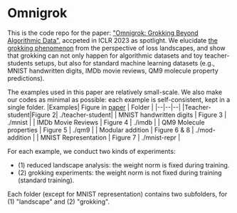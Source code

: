 ﻿# Omnigrok
This is the code repo for the paper: ["Omnigrok: Grokking Beyond Algorithmic Data"](https://openreview.net/forum?id=zDiHoIWa0q1), accpeted in ICLR 2023 as spotlight.  We elucidate [the grokking phenomenon](https://arxiv.org/abs/2201.02177) from the perspective of loss landscapes, and show that grokking can not only happen for algorithmic datasets and toy teacher-students setups, but also for standard machine learning datasets (e.g., MNIST handwritten digits, IMDb movie reviews, QM9 molecule property predictions).

The examples used in this paper are relatively small-scale. We also make our codes as minimal as possible: each example is self-consistent, kept in a single folder. 
|Examples| Figure in [paper](https://openreview.net/forum?id=zDiHoIWa0q1) | Folder |
|--|--|--|
|Teacher-student|Figure 2| ./teacher-student|
| MNIST handwritten digits | Figure 3 | ./mnist |
| IMDb Movie Reviews | Figure 4 | ./imdb |
| QM9 Molecule properties  | Figure 5 | ./qm9 |
| Modular addition | Figure 6 & 8 | ./mod-addition |
| MNIST Representation | Figure 7 | ./mnist-repr |

For each example, we conduct two kinds of experiments: 
* (1) reduced landscape analysis: the weight norm is fixed during training. 
* (2) grokking experiments: the weight norm is not fixed during training (standard training).

Each folder (except for MNIST representation) contains two subfolders, for (1) "landscape" and (2) "grokking".


